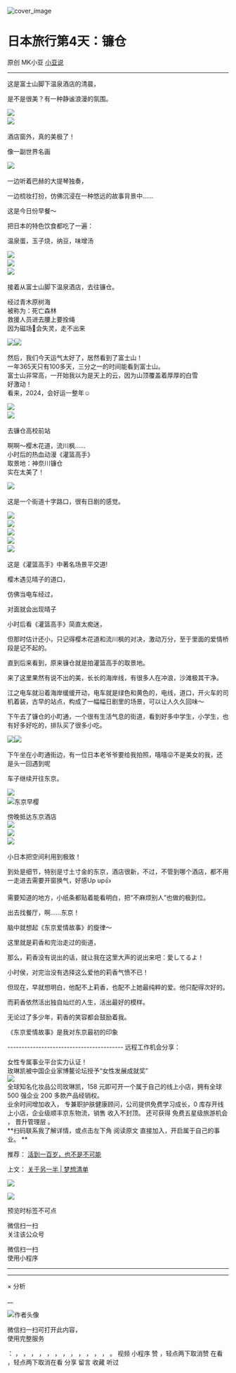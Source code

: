 ![cover_image](https://mmbiz.qpic.cn/mmbiz_jpg/A8SKDch4cJETpuxhuWJGPUNjMz06s9Hz4OltB8ic8EshXqXkl0je0nUl6bxvbJqxzs0Gv46g3sicYl5EYXUpQlkg/0?wx_fmt=jpeg)

#  日本旅行第4天：镰仓

原创  MK小亚  [ 小亚说 ](javascript:void\(0\);)

__ _ _ _ _

  

  

这是富士山脚下温泉酒店的清晨，

是不是很美？有一种静谧浪漫的氛围。

  

![](https://mmbiz.qpic.cn/mmbiz_jpg/A8SKDch4cJETpuxhuWJGPUNjMz06s9Hzezr0RNfT4HocWEAQeeTUcNGLmoouXtbuLg1b0NcWzN4tD2ncwSNpzw/640?wx_fmt=jpeg)
​  
![](https://mmbiz.qpic.cn/mmbiz_jpg/A8SKDch4cJETpuxhuWJGPUNjMz06s9Hz3Vic0ambm5IjMHqt6zTKFTXeVublPicxicuFYYwHFpVBRmLWuhqHvia8ug/640?wx_fmt=jpeg)
​  

酒店窗外，真的美极了！

像一副世界名画

  

![](https://mmbiz.qpic.cn/mmbiz_jpg/A8SKDch4cJETpuxhuWJGPUNjMz06s9Hzy7lk9uGm2vbbib36vH5EDEhtCR78xBhLJf0bE4Oic19vcibddXwMltibkQ/640?wx_fmt=jpeg)
​

  

一边听着巴赫的大提琴独奏，

一边梳妆打扮，仿佛沉浸在一种悠远的故事背景中……

  

这是今日份早餐～

把日本的特色饮食都吃了一遍：

温泉蛋，玉子烧，纳豆，味增汤

  

![](https://mmbiz.qpic.cn/mmbiz_jpg/A8SKDch4cJETpuxhuWJGPUNjMz06s9Hz0L1zAeUmZEBNoicWpT9DUVL3WfrutcfPeFiaAibYEp5JwGJZmA9iaXnljw/640?wx_fmt=jpeg)
​  
![](https://mmbiz.qpic.cn/mmbiz_jpg/A8SKDch4cJETpuxhuWJGPUNjMz06s9HzLzAmricd9trkln0icSssr9NLB4nmuYNmyZrGeUBvCxktYwAZSnzIDuKQ/640?wx_fmt=jpeg)
​  
![](https://mmbiz.qpic.cn/mmbiz_jpg/A8SKDch4cJETpuxhuWJGPUNjMz06s9HzrEJVJnSELqSOFh13KqoczkBmxfib5c232LDWaMnnqftDGrW2icLltZZQ/640?wx_fmt=jpeg)
​  

接着从富士山脚下温泉酒店，去往镰仓。  

  

经过青木原树海  
被称为：死亡森林  
救援人员进去腰上要拴绳  
因为磁场🧭会失灵，走不出来

  

![](https://mmbiz.qpic.cn/mmbiz_jpg/A8SKDch4cJETpuxhuWJGPUNjMz06s9HzrCia1VbNeVEx6ZCDn2GxfC3YyUhtBR78j7m1G3D5ClQLrO4TJic95mew/640?wx_fmt=jpeg)
​
![](https://mmbiz.qpic.cn/mmbiz_jpg/A8SKDch4cJETpuxhuWJGPUNjMz06s9Hzmv921EpDdaPwXjmIQIULfHTRny36daUhXZnLZdxXEPy7bvNVqlr2qA/640?wx_fmt=jpeg)
​

  

然后，我们今天运气太好了，居然看到了富士山！  
一年365天只有100多天，三分之一的时间能看到富士山。  
富士山非常高，一开始我以为是天上的云，因为山顶覆盖着厚厚的白雪  
好激动！  
看来，2024，会好运一整年☺️

  

![](https://mmbiz.qpic.cn/mmbiz_jpg/A8SKDch4cJETpuxhuWJGPUNjMz06s9Hz8lNnG1uzNfrRqzT33Fl8wNH8WpSwiagzm8BQNwELRwB4OmAGY9MNOsQ/640?wx_fmt=jpeg)
​  
![](https://mmbiz.qpic.cn/mmbiz_jpg/A8SKDch4cJETpuxhuWJGPUNjMz06s9Hz0E5orHp22XK2JKOERqfMjxKxBeibibGRYjdRc6NhxicULTg1kqIRjpo1A/640?wx_fmt=jpeg)
​

  

去镰仓高校前站  
  
啊啊～樱木花道，流川枫……  
小时后的热血动漫《灌篮高手》  
取景地：神奈川镰仓  
实在太美了！

  

![](https://mmbiz.qpic.cn/mmbiz_jpg/A8SKDch4cJETpuxhuWJGPUNjMz06s9Hz5xnL1swszXWCfS7oicKvFhUaFSQhoMM3DnmK28bjLe80ql7bq4dth5A/640?wx_fmt=jpeg)
​

这是一个街道十字路口，很有日剧的感觉。

  

![](https://mmbiz.qpic.cn/mmbiz_jpg/A8SKDch4cJETpuxhuWJGPUNjMz06s9HzhmGvfMTSBsFjykKQicOmNmgCVjLZDx4tWQN6ksvlbaQ92JMQ9N3rL6g/640?wx_fmt=jpeg)
​  
![](https://mmbiz.qpic.cn/mmbiz_jpg/A8SKDch4cJETpuxhuWJGPUNjMz06s9HzJBxWkG5Irm6Ve2t5s3hgMFmcR3XglG0jgn3ZakHgp1K2Cp5a4aIqbg/640?wx_fmt=jpeg)
​  
![](https://mmbiz.qpic.cn/mmbiz_jpg/A8SKDch4cJETpuxhuWJGPUNjMz06s9HzAMebbPnAxzHoZmhKFuc7LXTYtXXiaIcymCPvnkm6sh3WHI1RQpzhicHQ/640?wx_fmt=jpeg)
​  
![](https://mmbiz.qpic.cn/mmbiz_jpg/A8SKDch4cJETpuxhuWJGPUNjMz06s9HzDQGN8uk8B00wf5NHuOibNibN0TOEjmibO8a7TJnK7PLtliaMD3vrgHlnlQ/640?wx_fmt=jpeg)
​  
![](https://mmbiz.qpic.cn/mmbiz_jpg/A8SKDch4cJETpuxhuWJGPUNjMz06s9HzBZtliaPDbAdhbUOaebXRJ5YabgK8vsMtxDeWaibA7aRhRumXyP8WNSYQ/640?wx_fmt=jpeg)
​

  
这是《灌篮高手》中著名场景平交道!

樱木遇见晴子的道口，

仿佛当电车经过，

对面就会出现晴子

  

小时后看《灌篮高手》简直太痴迷，

但那时估计还小，只记得樱木花道和流川枫的对决，激动万分，至于里面的爱情桥段是记不起的。

  

直到后来看到，原来镰仓就是拍灌篮高手的取景地。

来了这里果然有说不出的美，长长的海岸线，有很多人在冲浪，沙滩极其干净。

江之电车就沿着海岸缓缓开动，电车就是绿色和黄色的，电线，道口，开火车的司机着装，古早的站点，构成了一幅幅日剧里的场景，可以让人久久回味～

  

下午去了镰仓的小町通，一个很有生活气息的街道，看到好多中学生，小学生，也有好多好吃的，排队买了很多小吃。

![](https://mmbiz.qpic.cn/mmbiz_jpg/A8SKDch4cJETpuxhuWJGPUNjMz06s9Hz3yHO7FfINjtR68WlRiaibMVILia3T5NNU4Fu2gCdIe4Gq0MFkpcGFFw0g/640?wx_fmt=jpeg)
​
![](https://mmbiz.qpic.cn/mmbiz_jpg/A8SKDch4cJETpuxhuWJGPUNjMz06s9HzSxhmiaL2t9MVeU97VWNLz7EibMzxU9jPQoeZZ61acpiab5346vOZ7UvSw/640?wx_fmt=jpeg)
​

  

下午坐在小町通街边，有一位日本老爷爷要给我拍照，嘻嘻😜不是美女的我，还是头一回遇到呢

  

车子继续开往东京。

  

![](https://mmbiz.qpic.cn/mmbiz_jpg/A8SKDch4cJETpuxhuWJGPUNjMz06s9Hz95sUtNmPvw5jMHBc7gaSSicUVK1eUBIrWlQT8vjAicMXiaRT2gfEfxjjw/640?wx_fmt=jpeg)
​  
![](https://mmbiz.qpic.cn/mmbiz_jpg/A8SKDch4cJETpuxhuWJGPUNjMz06s9HzMicM6fiak0ytwT6vM23OXicOCf83INWh1pFVxtCG5rFkqIEZNHp6O4IMA/640?wx_fmt=jpeg)
​  东京早樱  
  
傍晚抵达东京酒店  
![](https://mmbiz.qpic.cn/mmbiz_jpg/A8SKDch4cJETpuxhuWJGPUNjMz06s9HzBibx5TiaQg7oHicjgUalgA6G3Z4koo5JeCv8sgvntSJcK5ep0YOjvs4uQ/640?wx_fmt=jpeg)
​  
![](https://mmbiz.qpic.cn/mmbiz_jpg/A8SKDch4cJETpuxhuWJGPUNjMz06s9HztKkZ1YbgHqg8xry87kaJjy8fYdCfZsXzWqsuicKUss2rroEa8zNlIQQ/640?wx_fmt=jpeg)
​  
![](https://mmbiz.qpic.cn/mmbiz_jpg/A8SKDch4cJETpuxhuWJGPUNjMz06s9HzeLDjskcGaUXWUYvGyrQrxVKgLuVoqjSAcP0ZCReRcfokub99wVPlpg/640?wx_fmt=jpeg)
​  

小日本把空间利用到极致！

  
到处是细节，特别是寸土寸金的东京，酒店很新，不过，不管到哪个酒店，都不用一走进去需要开窗换气，好感Up up👍

  

需要知道的地方，小纸条都贴着能看明白，把“不麻烦别人”也做的极到位。

  

出去找餐厅，啊……东京！

脑中就想起《东京爱情故事》的旋律～

这里就是莉香和完治走过的街道，

那么，莉香没有说出的话，就让我在这里大声的说出来吧：愛してるよ！

  

  

小时侯，对完治没有选择这么爱他的莉香气愤不已！

但现在，早就想明白，他配不上莉香，也配不上她最纯粹的爱。他只配得次好的。

  

而莉香依然活出独自灿烂的人生，活出最好的模样。

无论过了多少年，莉香的笑容都会鼓励着我。

  

《东京爱情故事》是我对东京最初的印象

  

  

  

  

\-----------------------------------------  远程工作机会分享：  
  
女性专属事业平台实力认证！  
玫琳凯被中国企业家博鳌论坛授予“女性发展成就奖”  
![](https://mmbiz.qpic.cn/mmbiz_jpg/A8SKDch4cJGnR41I5Dl9IuwiaHYx7825mM68DLlh5rkkJ0CicfyzASagdMUEZ2pNCZs13Ng5n6ehtuiaW1YJrziaHQ/640?wx_fmt=jpeg)  
全球知名化妆品公司玫琳凯，158 元即可开一个属于自己的线上小店，拥有全球 500 强企业 200 多款产品经销权。  
业余时间增加收入，  专兼职护肤健康顾问，公司提供免费学习成长，0 库存开线上小店，企业级顺丰京东物流，销售  收入不封顶。  还可获得
免费五星级旅游机会  ，  晋升管理层  。  
**扫码联系我了解详情，或点击左下角 阅读原文  直接加入，开启属于自己的事业。 **  
  

推荐： [ 活到一百岁，也不是不可能
](http://mp.weixin.qq.com/s?__biz=MzUxNDAwNTk0MQ==&mid=2247483704&idx=1&sn=dfbbe1321750ce81b34879745eea796b&chksm=f94dcfe2ce3a46f4d523630b552fa2c792af6b85392f0f7001b73b2629da0756981ddc719b0c&scene=21#wechat_redirect)  

上文： [ 关于另一半 | 梦想清单
](https://mp.weixin.qq.com/s?__biz=MzUxNDAwNTk0MQ==&mid=2247483894&idx=1&sn=25f8a0e9bd3f96dafb093d9d0ed82e96&chksm=f94dcf2cce3a463aa779edecf27544e4fa935148456d1972fd2cb3c87cb8a654833652d94f56&token=1279964396&lang=zh_CN&scene=21#wechat_redirect)

![](https://mmbiz.qpic.cn/mmbiz_gif/b96CibCt70iaZ7Bia3Wm91cEuWhERXfCYjTia9tf7aMjVBNRETSa2NpGjCV6tyNvgCLos8LBgwEgxcwaIw8zdOsG7A/640?wx_fmt=gif)

![](https://mmbiz.qpic.cn/mmbiz_jpg/A8SKDch4cJEicCnqTxiatgGquhIicZ1wJ1Dth5YOOzoYV7U4N3HmiaO0vVAzjOpBVdtF0gnL632Fc7HqiaDmgveQDEw/640?wx_fmt=jpeg)

  

预览时标签不可点

微信扫一扫  
关注该公众号



微信扫一扫  
使用小程序

****



****



×  分析

__

![作者头像](http://mmbiz.qpic.cn/mmbiz_png/A8SKDch4cJE0KicTMyrVCx3VLqEgic5sJ1V5QeGZTibG9GLZlSCXSj5ByXNkib5PBrZVMkI41KKxgwE1K9gfypUeRg/0?wx_fmt=png)

微信扫一扫可打开此内容，  
使用完整服务

：  ，  ，  ，  ，  ，  ，  ，  ，  ，  ，  ，  ，  。  视频  小程序  赞  ，轻点两下取消赞  在看  ，轻点两下取消在看
分享  留言  收藏  听过

